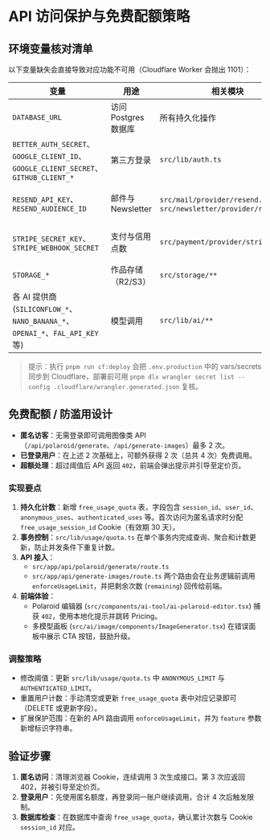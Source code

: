 # API 访问保护与免费配额策略

## 环境变量核对清单

以下变量缺失会直接导致对应功能不可用（Cloudflare Worker 会抛出 1101）：

| 变量 | 用途 | 相关模块 | 备注 |
| --- | --- | --- | --- |
| `DATABASE_URL` | 访问 Postgres 数据库 | 所有持久化操作 | 未配置时 `src/db/index.ts` 会抛错 |
| `BETTER_AUTH_SECRET`、`GOOGLE_CLIENT_ID`、`GOOGLE_CLIENT_SECRET`、`GITHUB_CLIENT_*` | 第三方登录 | `src/lib/auth.ts` | social login 首次回调会写入数据库、发送邮件 |
| `RESEND_API_KEY`、`RESEND_AUDIENCE_ID` | 邮件与 Newsletter | `src/mail/provider/resend.ts`、`src/newsletter/provider/resend.ts` | 缺失将导致注册/社交登录首次触发 1101 |
| `STRIPE_SECRET_KEY`、`STRIPE_WEBHOOK_SECRET` | 支付与信用点数 | `src/payment/provider/stripe.ts` | 订阅/一次性支付与 webhook 校验 |
| `STORAGE_*` | 作品存储（R2/S3） | `src/storage/**` | 上传与读取素材 |
| 各 AI 提供商 (`SILICONFLOW_*`、`NANO_BANANA_*`、`OPENAI_*`、`FAL_API_KEY` 等) | 模型调用 | `src/lib/ai/**` | 未配置的 provider 会在运行时返回 500 |

> 提示：执行 `pnpm run cf:deploy` 会把 `.env.production` 中的 vars/secrets 同步到 Cloudflare，部署前可用 `pnpm dlx wrangler secret list --config .cloudflare/wrangler.generated.json` 复核。

## 免费配额 / 防滥用设计

- **匿名访客**：无需登录即可调用图像类 API（`/api/polaroid/generate`、`/api/generate-images`）最多 2 次。
- **已登录用户**：在上述 2 次基础上，可额外获得 2 次（总共 4 次）免费调用。
- **超额处理**：超过阈值后 API 返回 `402`，前端会弹出提示并引导至定价页。

### 实现要点

1. **持久化计数**：新增 `free_usage_quota` 表，字段包含 `session_id`、`user_id`、`anonymous_uses`、`authenticated_uses` 等。首次访问为匿名请求时分配 `free_usage_session_id` Cookie（有效期 30 天）。
2. **事务控制**：`src/lib/usage/quota.ts` 在单个事务内完成查询、聚合和计数更新，防止并发条件下重复计数。
3. **API 接入**：
   - `src/app/api/polaroid/generate/route.ts`
   - `src/app/api/generate-images/route.ts`
   两个路由会在业务逻辑前调用 `enforceUsageLimit`，并把剩余次数 (`remaining`) 回传给前端。
4. **前端体验**：
   - Polaroid 编辑器 (`src/components/ai-tool/ai-polaroid-editor.tsx`) 捕获 `402`，使用本地化提示并跳转 Pricing。
   - 多模型画板 (`src/ai/image/components/ImageGenerator.tsx`) 在错误面板中展示 CTA 按钮，鼓励升级。

### 调整策略

- 修改阈值：更新 `src/lib/usage/quota.ts` 中 `ANONYMOUS_LIMIT` 与 `AUTHENTICATED_LIMIT`。
- 重置用户计数：手动清空或更新 `free_usage_quota` 表中对应记录即可（DELETE 或更新字段）。
- 扩展保护范围：在新的 API 路由调用 `enforceUsageLimit`，并为 `feature` 参数新增标识字符串。

## 验证步骤

1. **匿名访问**：清理浏览器 Cookie，连续调用 3 次生成接口。第 3 次应返回 402，并被引导至定价页。
2. **登录用户**：先使用匿名额度，再登录同一账户继续调用，合计 4 次后触发限制。
3. **数据库检查**：在数据库中查询 `free_usage_quota`，确认累计次数与 Cookie `session_id` 对应。
